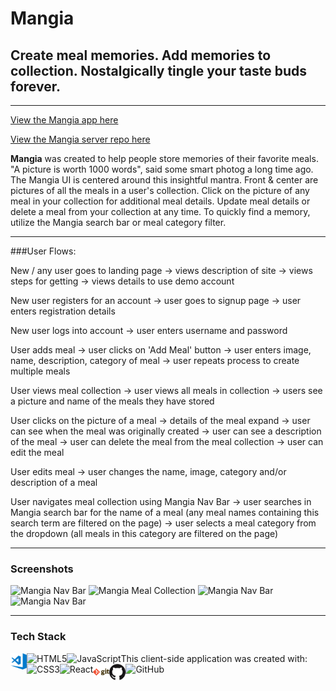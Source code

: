 # Mangia

## Create meal memories. Add memories to collection. Nostalgically tingle your taste buds forever.

---

[View the Mangia app here](https://mangia-client.vercel.app/meals)

[View the Mangia server repo here](https://github.com/sean21johnson/mangia-server)

**Mangia** was created to help people store memories of their favorite meals. "A picture is worth 1000 words", said some smart photog a long time ago. The Mangia UI is centered around this insightful mantra. Front & center are pictures of all the meals in a user's collection. Click on the picture of any meal in your collection for additional meal details. Update meal details or delete a meal from your collection at any time. To quickly find a memory, utilize the Mangia search bar or meal category filter. 

---

###User Flows:

New / any user goes to landing page
-> views description of site
-> views steps for getting 
-> views details to use demo account

New user registers for an account
-> user goes to signup page
-> user enters registration details

New user logs into account
-> user enters username and password

User adds meal
-> user clicks on 'Add Meal' button
-> user enters image, name, description, category of meal
-> user repeats process to create multiple meals

User views meal collection
-> user views all meals in collection
-> users see a picture and name of the meals they have stored

User clicks on the picture of a meal
-> details of the meal expand
-> user can see when the meal was originally created
-> user can see a description of the meal
-> user can delete the meal from the meal collection
-> user can edit the meal

User edits meal
-> user changes the name, image, category and/or description of a meal

User navigates meal collection using Mangia Nav Bar
-> user searches in Mangia search bar for the name of a meal (any meal names containing this search term are filtered on the page)
-> user selects a meal category from the dropdown (all meals in this category are filtered on the page) 

---

### Screenshots

<img width="400px" alt="Mangia Nav Bar" src="https://imgur.com/3D9ezOf.jpg">

<img width="400px" alt="Mangia Meal Collection" src="https://imgur.com/u6dRVJi.jpg">

<img width="400px" alt="Mangia Nav Bar" src="https://imgur.com/iC90RbF.jpg">

<img width="400px" alt="Mangia Nav Bar" src="https://imgur.com/hVkBhJy.jpg">

---

### Tech Stack
This client-side application was created with:
<img align="left" alt="Visual Studio Code" width="26px" src="https://raw.githubusercontent.com/github/explore/80688e429a7d4ef2fca1e82350fe8e3517d3494d/topics/visual-studio-code/visual-studio-code.png" />
<img align="left" alt="HTML5" src="https://img.shields.io/badge/HTML-239120?style=for-the-badge&logo=html5&logoColor=white" />
<img align="left" alt="JavaScript" src="https://img.shields.io/badge/JavaScript-F7DF1E?style=for-the-badge&logo=javascript&logoColor=black" />
<img align="left" alt="CSS3" src="https://img.shields.io/badge/CSS-239120?&style=for-the-badge&logo=css3&logoColor=white" />
<img align="left" alt="React" src="https://img.shields.io/badge/React-20232A?style=for-the-badge&logo=react&logoColor=61DAFB" />
<img align="left" alt="Git" width="26px" src="https://raw.githubusercontent.com/github/explore/80688e429a7d4ef2fca1e82350fe8e3517d3494d/topics/git/git.png" />
<img align="left" alt="GitHub" width="26px" src="https://raw.githubusercontent.com/github/explore/78df643247d429f6cc873026c0622819ad797942/topics/github/github.png" />
<img align="left" alt="GitHub" src="https://img.shields.io/badge/React_Router-CA4245?style=for-the-badge&logo=react-router&logoColor=white" />  

